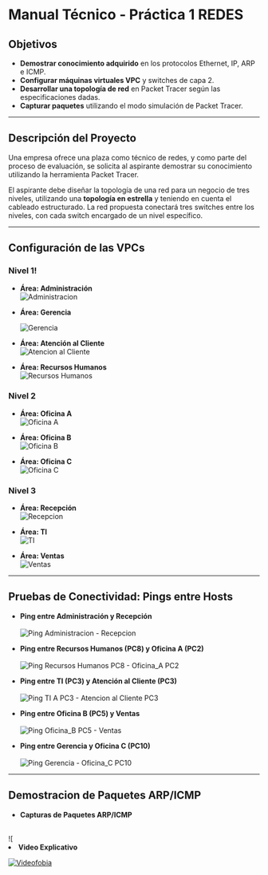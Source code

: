 # Manual Técnico - Práctica 1 REDES

## Objetivos
- **Demostrar conocimiento adquirido** en los protocolos Ethernet, IP, ARP e ICMP.
- **Configurar máquinas virtuales VPC** y switches de capa 2.
- **Desarrollar una topología de red** en Packet Tracer según las especificaciones dadas.
- **Capturar paquetes** utilizando el modo simulación de Packet Tracer.

---

## Descripción del Proyecto

Una empresa ofrece una plaza como técnico de redes, y como parte del proceso de evaluación, se solicita al aspirante demostrar su conocimiento utilizando la herramienta Packet Tracer.

El aspirante debe diseñar la topología de una red para un negocio de tres niveles, utilizando una **topología en estrella** y teniendo en cuenta el cableado estructurado. La red propuesta conectará tres switches entre los niveles, con cada switch encargado de un nivel específico.

---

## Configuración de las VPCs

### Nivel 1!

- **Área: Administración**  
  ![Administracion](https://github.com/user-attachments/assets/a4e6e749-8e81-4105-9a31-299345b81b4b)
  
  
- **Área: Gerencia** 

  ![Gerencia](https://github.com/user-attachments/assets/b1cda41c-be17-4693-ac19-fd50c2cbc2a3)

- **Área: Atención al Cliente**  
  ![Atencion al Cliente](https://github.com/user-attachments/assets/6c0a11ff-9213-4290-a70e-b623bc913598)


- **Área: Recursos Humanos**  
  ![Recursos Humanos](https://github.com/user-attachments/assets/808e69f1-13cd-47ec-bc23-9575f6e8411e)


### Nivel 2
- **Área: Oficina A**  
  ![Oficina A](https://github.com/user-attachments/assets/11be1a2c-5dd2-49b9-a75f-9a6612303014)


- **Área: Oficina B**  
  ![Oficina B](https://github.com/user-attachments/assets/5efa211c-ce7e-4ae5-afee-a7d39d2fea05)


- **Área: Oficina C**  
  ![Oficina C](https://github.com/user-attachments/assets/f5eebcbf-96b3-46a2-8e77-f50fe39fdef2)


### Nivel 3
- **Área: Recepción**  
  ![Recepcion](https://github.com/user-attachments/assets/44df9b52-f6f1-4dc9-a954-6f7b890d0cc3)


- **Área: TI**  
  ![TI](https://github.com/user-attachments/assets/74e8635e-b511-476b-b3d8-703722f546e4)


- **Área: Ventas**  
  ![Ventas](https://github.com/user-attachments/assets/3b19b545-c901-4b2f-a378-47f02ed681dc)


---

## Pruebas de Conectividad: Pings entre Hosts

- **Ping entre Administración y Recepción**  
  <br>![Ping Administracion - Recepcion](https://github.com/user-attachments/assets/20ed28bb-cc7f-4ec2-aad6-c735a1aad456)


- **Ping entre Recursos Humanos (PC8) y Oficina A (PC2)**  
  <br>![Ping Recursos Humanos PC8 - Oficina_A PC2](https://github.com/user-attachments/assets/243cfb21-939d-4f2f-a95b-1238c3e87b9a)


- **Ping entre TI (PC3) y Atención al Cliente (PC3)**  
  <br>![Ping TI A PC3 - Atencion al Cliente PC3](https://github.com/user-attachments/assets/e2043073-4bd2-46c3-ba55-cbb037aed971)


- **Ping entre Oficina B (PC5) y Ventas**  
  <br>![Ping Oficina_B PC5 - Ventas](https://github.com/user-attachments/assets/d0034d8c-4869-475c-8921-640a0ad525aa)


- **Ping entre Gerencia y Oficina C (PC10)**  
  <br>![Ping Gerencia - Oficina_C PC10](https://github.com/user-attachments/assets/2a91713b-93c2-4253-9767-8b0a5d1ff286)


---

## Demostracion de Paquetes ARP/ICMP

- **Capturas de Paquetes ARP/ICMP**
<br>
![<Diapositiva1](https://github.com/user-attachments/assets/ecc2d576-9ae6-4740-b358-369243ac0b35)
![Diapositiva2](https://github.com/user-attachments/assets/56ad601d-e011-40e3-8c02-624ebedf966c)
![Diapositiva3](https://github.com/user-attachments/assets/3de79966-7263-4ffa-ae9f-435735f45fa3)
![Diapositiva4](https://github.com/user-attachments/assets/8af4ef5c-bb28-49e2-86b8-17c46aeec483)
![Diapositiva5](https://github.com/user-attachments/assets/c12da9ff-bb2c-4012-9cb5-44cb1f1925a3)
![Diapositiva6](https://github.com/user-attachments/assets/bf0b0241-cf5c-4938-850d-5728a3a6ee65)
![Diapositiva7](https://github.com/user-attachments/assets/98e7e16f-fd7e-4d4a-ad4b-f8a1fd903c14)
![Diapositiva8](https://github.com/user-attachments/assets/142fb9b4-1acb-4ba5-885e-7b7afc4ca694)



- **Video Explicativo**

[![Videofobia](https://img.youtube.com/vi/_V19Wddm8ns/0.jpg)](https://youtu.be/_V19Wddm8ns?si=D9Zpvw_kxxqwfqQn)


